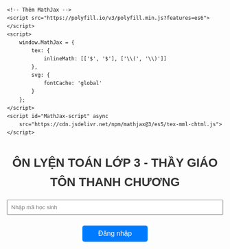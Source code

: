 <html lang="vi">
<head>
    <meta charset="UTF-8">
    <title>ÔN LUYỆN TOÁN THCS - TRUNG TÂM ÁNH DƯƠNG</title>
    <style>
        body {
            font-family: Arial, sans-serif;
            margin: 30px;
            line-height: 1.6;
        }
        h1, h2 {
            color: #333;
            text-align: center;
        }
        label {
            font-weight: bold;
            display: block;
            margin-top: 10px;
        }
        input[type="text"], input[type="file"] {
            width: 100%;
            margin-bottom: 15px;
            padding: 8px;
            box-sizing: border-box;
        }
        button {
            padding: 10px 20px;
            background-color: #5cb85c;
            border: none;
            color: white;
            font-size: 16px;
            cursor: pointer;
            margin: 10px auto;
            display: block;
        }
        button:hover {
            background-color: #4cae4c;
        }
        #result, #hintText {
            margin-top: 20px;
            white-space: pre-wrap;
            background-color: #f8f8f8;
            padding: 15px;
            border-radius: 5px;
        }
	p#breadcrumb {
    display: none;
}
        #problemText {
            font-size: 18px;
            margin-bottom: 20px;
            border: 1px solid #ddd;
            padding: 10px;
            border-radius: 5px;
            background-color: #f9f9f9;
            min-height: 100px;
            white-space: pre-wrap;
        }
        #problemContainer, #progressContainer {
            position: relative;
            margin-bottom: 20px;
        }
        #randomProblemBtn, #loginBtn {
            display: block;
            width: 30%;
            margin-bottom: 10px;
            padding: 10px;
            background-color: #007bff;
            color: white;
            border: none;
            border-radius: 5px;
            font-size: 16px;
            cursor: pointer;
        }
        #randomProblemBtn:hover, #loginBtn:hover {
            background-color: #0056b3;
        }
        #progress {
            background-color: #e9ecef;
            padding: 15px;
            border-radius: 5px;
            margin-bottom: 20px;
        }
        .message-box {
            position: fixed;
            top: 50%;
            left: 50%;
            transform: translate(-50%, -50%);
            background-color: white;
            padding: 20px;
            border-radius: 5px;
            box-shadow: 0 2px 10px rgba(0,0,0,0.1);
            z-index: 1000;
            max-width: 80%;
            width: 400px;
        }
        .message-box-overlay {
            position: fixed;
            top: 0;
            left: 0;
            right: 0;
            bottom: 0;
            background-color: rgba(0,0,0,0.5);
            z-index: 999;
        }
	#progressContainer {
    margin-top: 20px;
    font-size: 16px; /* Kích cỡ chữ */
    text-align: left; /* Căn trái */
}

#progressContainer p {
    display: flex; /* Sử dụng flexbox để căn chỉnh theo chiều ngang */
    gap: 10px; /* Khoảng cách giữa các phần tử */
    margin: 0; /* Loại bỏ khoảng cách mặc định của thẻ <p> */
}

#progressContainer span {
    font-weight: bold; /* Làm đậm số liệu */
    color: red; /* Màu đỏ cho số liệu */
}
	#cameraContainer {
    margin-top: 20px;
    text-align: center;
}

#cameraStream {
    width: 100%; /* Chiều rộng đầy đủ trong container cha */
    height: auto; /* Tự động điều chỉnh chiều cao dựa trên tỷ lệ video */
    aspect-ratio: 2 / 3; /* Tỷ lệ 1.5:1 (Chiều rộng : Chiều cao = 2:3) */
    max-height: 800px; /* (Tùy chọn) Giới hạn chiều cao tối đa */
    object-fit: cover; /* Đảm bảo video lấp đầy container mà không méo */
    border: 1px solid #ddd;
    border-radius: 5px;
}

#captureButton {
    margin-top: 10px;
    padding: 10px 20px;
    background-color: #007bff;
    border: none;
    color: white;
    font-size: 16px;
    cursor: pointer;
}

#captureButton:hover {
    background-color: #0056b3;
}
#capturedImage {
    max-width: 100%;
    margin-top: 10px;
    border: 1px solid #ddd;
    border-radius: 5px;
    display: block;
}
 #cameraAndImageContainer {
    display: flex;
    justify-content: space-between; /* Khoảng cách giữa video và ảnh */
    align-items: flex-start; /* Căn lề trên của video và ảnh */
    gap: 20px; /* Khoảng cách giữa các phần tử */
    margin-top: 20px;
}

#videoContainer, #imageContainer {
    display: flex;
    flex-direction: column; /* Nội dung bên trong sắp xếp dọc */
    align-items: center;
    max-width: 45%;
} 
/* Hàng trên cùng: Khung nhập số và các nút */
#topControls {
    display: flex; /* Sắp xếp các phần tử trên một hàng ngang */
    justify-content: center; /* Căn giữa các phần tử */
    align-items: center; /* Căn giữa theo chiều dọc */
    gap: 20px; /* Khoảng cách giữa các phần tử */
    margin-bottom: 20px; /* Khoảng cách dưới hàng */
    height: auto; /* Chiều cao tự động theo phần tử con */
    box-sizing: border-box; /* Đảm bảo padding không làm thay đổi kích thước */
}

#topControls input[type="number"] {
    width: 200px; /* Đặt chiều rộng cho khung nhập số */
    height: 40px; /* Chiều cao khớp với nút */
    padding: 5px 10px; /* Giảm padding để khớp với nút */
    border: 1px solid #ddd; /* Viền xám nhạt */
    border-radius: 5px; /* Bo góc nhẹ */
    font-size: 14px; /* Cỡ chữ nhỏ hơn một chút */
    box-sizing: border-box; /* Đảm bảo padding không làm thay đổi kích thước */
}

#topControls button {
    padding: 0 15px; /* Giảm padding để khớp chiều cao với input */
    background-color: #007bff; /* Màu nền xanh */
    color: white; /* Màu chữ trắng */
    border: none; /* Loại bỏ viền */
    border-radius: 5px; /* Bo góc nhẹ */
    font-size: 14px; /* Cỡ chữ nhỏ hơn */
    cursor: pointer; /* Con trỏ dạng tay */
    height: 40px; /* Đảm bảo chiều cao khớp với input */
    line-height: 1; /* Đảm bảo nội dung căn giữa */
}

#topControls button:hover {
    background-color: #0056b3; /* Màu xanh đậm hơn khi rê chuột */
}

/* Hàng thứ hai: Phần đề bài */
#problemContainer {
    margin-top: 20px;
    width: 100%; /* Chiếm toàn bộ chiều ngang */
}

#problemText {
    font-size: 18px;
    border: 1px solid #ddd;
    padding: 15px;
    border-radius: 5px;
    background-color: #f9f9f9;
    min-height: 200px; /* Đặt chiều cao tối thiểu */
    white-space: pre-wrap; /* Giữ định dạng dòng của đề bài */
}

/* Hàng thứ ba: Các nút chức năng */
#bottomControls {
    display: flex; /* Sắp xếp các nút trên một hàng ngang */
    justify-content: center; /* Căn giữa các nút */
    gap: 20px; /* Khoảng cách giữa các nút */
    margin-top: 20px; /* Khoảng cách trên hàng */
}

#bottomControls button {
    padding: 10px 20px;
    background-color: #5cb85c;
    border: none;
    color: white;
    font-size: 16px;
    cursor: pointer;
    border-radius: 5px;
}

#bottomControls button:hover {
    background-color: #4cae4c;
}
button.delete {
    background-color: #dc3545;
    color: white;
}
button.delete:hover {
    background-color: #c82333;
}
.problem-box {
    width: 80px;
    height: 80px;
    display: flex;
    justify-content: center;
    align-items: center;
    font-size: 16px;
    font-weight: bold;
    color: white;
    border-radius: 5px;
    cursor: pointer;
    text-align: center;
}

.problem-box.red {
    background-color: #ff4d4d; /* Màu đỏ cho bài chưa làm */
}

.problem-box.green {
    background-color: #4caf50; /* Màu xanh cho bài đã làm */
}

.problem-box:hover {
    opacity: 0.9; /* Hiệu ứng hover */
}
</style>

    <!-- Thêm MathJax -->
    <script src="https://polyfill.io/v3/polyfill.min.js?features=es6"></script>
    <script>
        window.MathJax = {
            tex: {
                inlineMath: [['$', '$'], ['\\(', '\\)']]
            },
            svg: {
                fontCache: 'global'
            }
        };
    </script>
    <script id="MathJax-script" async
        src="https://cdn.jsdelivr.net/npm/mathjax@3/es5/tex-mml-chtml.js">
    </script>
</head>
<body>
    <h1>ÔN LYỆN TOÁN LỚP 3  - THẦY GIÁO TÔN THANH CHƯƠNG</h1>
    <div id="problemList" style="display: none; margin-top: 20px;">
    <h3>Danh sách bài tập</h3>
    <div id="problemsContainer" style="display: flex; flex-wrap: wrap; gap: 10px;"></div>
</div>
    <div id="loginContainer">
        <input type="text" id="studentId" placeholder="Nhập mã học sinh">
        <button id="loginBtn">Đăng nhập</button>
    </div>
   <div id="mainContent" style="display: none;">
    <!-- Hàng trên cùng: Khung nhập số và các nút liên quan -->
    <div id="topControls">
        <input type="number" id="problemIndexInput" placeholder="Nhập số thứ tự (1, 2, ...)" />
        <button id="selectProblemBtn">Hiển thị bài tập</button>
        <button id="randomProblemBtn">Lấy bài tập ngẫu nhiên</button>
	<div id="progressContainer" style="display: none;">
    <p>
        Số bài: <span id="completedExercises">0</span> | 
        Điểm TB: <span id="averageScore">0</span>
    </p>
</div>
    </div>

    <!-- Hàng thứ hai: Đề bài -->
    <div id="problemContainer">
        <label for="problemText">Đề bài:</label>
        <div id="problemText"></div>
	</div>

    <!-- Hàng thứ ba: Các nút chức năng -->
    <div id="bottomControls">
        <button id="submitBtn">Chấm Bài</button>
        <button id="hintBtn">Gợi ý</button>
	<button id="deleteAllBtn">Xóa tất cả</button>
    </div>
  <div id="result"></div>
         
        <label for="studentImage">Ảnh bài làm của học sinh:</label>
        <input type="file" id="studentImage" accept="image/*">
	<label for="cameraStream">Hoặc chụp ảnh từ camera:</label>
<div id="cameraAndImageContainer">
    <!-- Video container -->
    <div id="videoContainer">
        <video id="cameraStream" autoplay playsinline></video>
        <button id="captureButton" style="margin-top: 10px;">Chụp ảnh</button>
    </div>

    <!-- Image container -->
    <div id="imageContainer">
        <canvas id="photoCanvas" style="display: none;"></canvas>
        <img id="capturedImage" alt="Ảnh đã chụp" style="max-width: 100%; display: none;">
    </div>
</div>
          
    </div>

    <script>
        const SHEET_ID = '175acnaYklfdCc_UJ7B3LJgNaUJpfrIENxn6LN76QADM';
        const SHEET_NAME = 'Toan6';
        const SHEET_URL = `https://docs.google.com/spreadsheets/d/${SHEET_ID}/gviz/tq?sheet=${SHEET_NAME}&tq=&tqx=out:json`;

        const API_KEYS = ['AIzaSyCzh6doVzV7Dbmbz60B9pNUQIel2N6KEcI', 'AIzaSyBVQcUrVTtwKeAAsFR8ENM8-kgZl8CsUM0', 'AIzaSyCmY4FdhZ4qSN6HhBtldgQgSNbDlZ4J1ug', 'AIzaSyAkX3rMYxN_-aO95QKMPy-OLIV62esaANU', 'AIzaSyDtmacgYKn1PBgCVWkReF9Kyn6vC4DKZmg', 'AIzaSyAusgvzZkUPT9lHoB7vzZW_frx-Z0xIxU8', 'AIzaSyBBNxoJh9UZXbc4shgRc7nUiJKya3JR2eI', 'AIzaSyAru8K7uUTD85FOCmrNESQmQYh-gfFCOZ8', 'AIzaSyAkDbRl7iBYWhc00KZ9dZL1_l0cobcC0ak', 'AIzaSyAJ9DpLy4uLfbFoyh7IhW9N0uk9YkBEUY4'];
        
        let currentKeyIndex = 0;
        let problems = [];
        let currentProblem = null;
	let totalScore = 0;  // Khai báo tổng điểm
        let currentProblemScore = 0; // Điểm của bài hiện tại
	let base64Image = ''; // Đặt ở đầu script để có phạm vi toàn cục
        let currentStudentId = null;
        let currentHint = '';
        let studentName = '';
	let currentProblemIndex = 0; // Bắt đầu từ bài đầu tiên
 	let completedProblems = []; // Danh sách bài đã làm, bắt buộc phải là một mảng
        function getNextApiKey() {
            const key = API_KEYS[currentKeyIndex];
            currentKeyIndex = (currentKeyIndex + 1) % API_KEYS.length;
            return key;
        }

        async function makeApiRequest(apiUrl, requestBody) {
            let attempts = 0;
            while (attempts < API_KEYS.length) {
                const apiKey = getNextApiKey();
                try {
                    const response = await fetch(`${apiUrl}?key=${apiKey}`, {
                        method: 'POST',
                        headers: { 'Content-Type': 'application/json' },
                        body: JSON.stringify(requestBody)
                    });
                    
                    if (response.ok) {
                        return await response.json();
                    } else if (response.status === 403) {
                        console.log(`API key expired or invalid: ${apiKey}`);
                        attempts++;
                    } else {
                        throw new Error(`HTTP error! status: ${response.status}`);
                    }
                } catch (error) {
                    console.error('Error making API request:', error);
                    attempts++;
                }
            }
            throw new Error('All API keys have been exhausted or are invalid.');
        }

      async function fetchProblems() {
    try {
        const response = await fetch(SHEET_URL);
        if (!response.ok) {
            throw new Error(`HTTP error! status: ${response.status}`);
        }
        const text = await response.text();
        const jsonData = JSON.parse(text.match(/google\.visualization\.Query\.setResponse\(([\s\S\w]+)\)/)[1]);
        problems = parseGoogleSheetData(jsonData);
        console.log('Đã tải xong bài tập:', problems);
    } catch (error) {
        console.error('Lỗi khi tải bài toán:', error);
        document.getElementById('problemText').textContent = 'Không thể tải bài toán.';
    }
}

        function parseGoogleSheetData(jsonData) {
    const data = jsonData.table.rows;
    return data.map(row => ({
        index: row.c[0]?.v || '', // Cột thứ tự
        problem: row.c[1]?.v.replace(/\r\n|\r|\n/g, '\n') || '' // Cột đề bài
    })).filter(item => item.problem && item.index);
}

        function displayNextProblem() {
    if (problems.length > 0) {
        // Nếu chỉ số hiện tại vượt quá số bài, quay lại bài đầu tiên (tuỳ chọn)
        if (currentProblemIndex >= problems.length) {
            currentProblemIndex = 0;
        }

        // Lấy bài tập theo thứ tự
        currentProblem = problems[currentProblemIndex];
        currentProblemIndex++; // Tăng chỉ số lên bài tiếp theo

        document.getElementById('problemText').innerHTML = formatProblemText(currentProblem.problem);
        MathJax.typesetPromise([document.getElementById('problemText')]).catch(function (err) {
            console.error('MathJax rendering error:', err);
        });
    } else {
        document.getElementById('problemText').textContent = 'Không có bài toán nào.';
    }
}
function displayProblemByIndex(index) {
    if (problems.length === 0) {
        document.getElementById('problemText').textContent = 'Danh sách bài tập chưa được tải. Vui lòng thử lại.';
        return;
    }

    const selectedProblem = problems.find(problem => parseInt(problem.index) === parseInt(index));
    if (selectedProblem) {
        document.getElementById('problemText').innerHTML = formatProblemText(selectedProblem.problem);
        MathJax.typesetPromise([document.getElementById('problemText')]).catch(function (err) {
            console.error('MathJax rendering error:', err);
        });
    } else {
        document.getElementById('problemText').textContent = `Không tìm thấy bài tập với số thứ tự ${index}.`;
    }
}

        function formatProblemText(problemText) {
            return problemText.replace(/\n/g, '<br>').replace(/([a-d]\))/g, '<br>$1');
        }
function checkCameraAccess() {
    navigator.mediaDevices.enumerateDevices()
        .then(devices => {
            const videoDevices = devices.filter(device => device.kind === 'videoinput');
            if (videoDevices.length === 0) {
                alert('Không tìm thấy thiết bị camera.');
            }
        })
        .catch(error => console.error('Lỗi khi kiểm tra thiết bị camera:', error));
}

// Xử lý khi học sinh giải bài và bấm chấm bài
document.getElementById('submitBtn').addEventListener('click', function() {
            // Giả sử điểm của bài hiện tại đã được tính là currentProblemScore
            updateProgress(currentProblemScore);
        });    
async function generateSimilarProblem(originalProblem) {
            const apiUrl = 'https://generativelanguage.googleapis.com/v1beta/models/gemini-1.5-flash-002:generateContent';
            const promptText = `
            Bạn hãy tạo một bài toán tương tự bài sau bằng cách thay đổi các số liệu một cách phù hợp, nhưng giữ nguyên cấu trúc và dạng toán:

            Bài toán gốc:
            ${originalProblem}

            Bài toán mới:
            `;
            const requestBody = {
                contents: [
                    {
                        parts: [
                            { text: promptText }
                        ]
                    }
                ]
            };
            
            try {
                const data = await makeApiRequest(apiUrl, requestBody);
                return data.candidates[0].content.parts[0].text.trim();
            } catch (error) {
                console.error('Lỗi:', error);
                return `Đã xảy ra lỗi: ${error.message}`;
            }
        }

        async function generateHint(problemText) {
            const apiUrl = 'https://generativelanguage.googleapis.com/v1beta/models/gemini-1.5-flash-002:generateContent';
            const promptText = `
            Đề bài:
            ${problemText}

            Hãy đưa ra một gợi ý ngắn gọn để giúp học sinh giải bài toán này. Gợi ý nên:
            1. Không cung cấp đáp án trực tiếp
            2. Hướng dẫn học sinh về hướng giải quyết hoặc công thức cần sử dụng
            3. Khuyến khích học sinh suy nghĩ độc lập
            4. Phân chia gợi ý theo cấu trúc của đề bài (nếu có các phần a, b, c)

            Gợi ý:
            `;
            const requestBody = {
                contents: [
                    {
                        parts: [
                            { text: promptText }
                        ]
                    }
                ]
            };
            
            try {
                const data = await makeApiRequest(apiUrl, requestBody);
                let hint = data.candidates[0].content.parts[0].text.trim();
                hint = hint.replace(/([a-d]\))/g, '\n$1');
                return hint;
            } catch (error) {
                console.error('Lỗi:', error);
                return `Đã xảy ra lỗi khi tạo gợi ý: ${error.message}`;
            }
        }

        async function gradeWithGemini(base64Image, problemText, studentId) {
            const apiUrl = 'https://generativelanguage.googleapis.com/v1beta/models/gemini-1.5-pro-002:generateContent';
            const promptText = `
            Học sinh: ${studentId}
            Đề bài:
            ${problemText}
             Hãy thực hiện các bước sau:
            1. Nhận diện và gõ lại bài làm của học sinh từ hình ảnh thành văn bản một cách chính xác, tất cả công thức Toán viết dưới dạng Latex, bọc trong dấu $, không tự suy luận nội dung hình ảnh, chỉ gõ lại chính xác các nội dung nhận diện được từ hình ảnh
            2. Giải bài toán và cung cấp lời giải chi tiết cho từng phần, lời giải phù hợp học sinh lớp 7 học theo chương trình 2018.
            3. So sánh bài làm của học sinh với đáp án đúng, chấm chi tiết từng bước làm đến kết quả
            4. Chấm điểm bài làm của học sinh trên thang điểm 10, cho 0 điểm với bài giải không đúng yêu cầu đề bài. Giải thích chi tiết cách tính điểm cho từng phần.
            5. Đưa ra nhận xét chi tiết và đề xuất cải thiện.
            6. Kiểm tra lại kết quả chấm điểm và đảm bảo tính nhất quán giữa bài làm, lời giải, và điểm số.
            Kết quả trả về cần có định dạng sau:
            Bài làm của học sinh: [Bài làm được nhận diện từ hình ảnh]
            Lời giải chi tiết: [Lời giải từng bước]
            Chấm điểm: [Giải thích cách chấm điểm cho từng phần]
            Điểm số: [Điểm trên thang điểm 10]
            Nhận xét: [Nhận xét chi tiết]
            Đề xuất cải thiện: [Các đề xuất cụ thể]
            Chú ý:
	    - Bài làm của học sinh không khớp với đề bài thì cho 0 điểm,
            - Điểm số phải là một số từ 0 đến 10, có thể có một chữ số thập phân.
            - Hãy đảm bảo tính chính xác và khách quan trong việc chấm điểm và nhận xét.
            - Nếu có sự không nhất quán giữa bài làm và điểm số, hãy giải thích rõ lý do.
            `;

            const requestBody = {
                contents: [
                    {
                        parts: [
                            { text: promptText },
                            { inline_data: { mime_type: "image/jpeg", data: base64Image } }
                        ]
                    }
                ]
            };
            
            try {
                const data = await makeApiRequest(apiUrl, requestBody);
                const response = data?.candidates?.[0]?.content?.parts?.[0]?.text;
                if (!response) {
                    throw new Error('Không nhận được phản hồi hợp lệ từ API');
                }
                const studentAnswer = response.match(/Bài làm của học sinh: ([\s\S]*?)(?=\nLời giải chi tiết:)/)?.[1]?.trim() || '';
                const feedback = response.replace(/Bài làm của học sinh: [\s\S]*?\n/, '');
                const score = parseFloat(response.match(/Điểm số: (\d+(\.\d+)?)/)?.[1] || '0');
                return { studentAnswer, feedback, score };

            } catch (error) {
                console.error('Lỗi:', error);
                return { studentAnswer: '', feedback: `Đã xảy ra lỗi: ${error.message}`, score: 0 };
            }
        }

        async function submitToGoogleForm(score, studentId, problemText, studentAnswer, feedback, studentName) {
            const formId = '1FAIpQLSd4HefrKz-FAyo4YCttFzI9j9wEYQ7IVL38uZe8EwMtTj6KCw';
            const entryName = 'entry.854745128';
            const entryProblem = 'entry.1086866640';
            const entryAnswer = 'entry.939840295';
            const entryFeedback = 'entry.34713471';
	    const entryScore = 'entry.413593378';
	    const entryTen = 'entry.1135916403';

            const formData = new URLSearchParams();
            formData.append(entryName, `${studentId}`);
            formData.append(entryProblem, problemText || 'Không có đề bài');
            formData.append(entryAnswer, studentAnswer || 'Không có bài làm');
            formData.append(entryFeedback, feedback || 'Không có phản hồi');
	    formData.append(entryScore, score || '0');
	    formData.append(entryTen, `${studentName}`);
 

            try {
                const response = await fetch(`https://docs.google.com/forms/d/e/${formId}/formResponse`, {
                    method: 'POST',
                    mode: 'no-cors',
                    body: formData
                });
                console.log('Dữ liệu đã được gửi đến Google Form');
                return true;
            } catch (error) {
                console.error('Lỗi khi gửi dữ liệu đến Google Form:', error);
                return false;
            }
        }

        function getBase64(file) {
            return new Promise((resolve, reject) => {
                const reader = new FileReader();
                reader.readAsDataURL(file);
                reader.onload = () => resolve(reader.result.split(',')[1]);
                reader.onerror = error => reject(error);
            });
        }

        async function displayRandomProblem() {
            if (problems.length > 0) {
                const randomIndex = Math.floor(Math.random() * problems.length);
                currentProblem = problems[randomIndex];
                let problemText = currentProblem.problem;
                problemText = await generateSimilarProblem(problemText);
                problemText = formatProblemText(problemText);
                document.getElementById('problemText').innerHTML = problemText;
                currentHint = await generateHint(problemText);
                MathJax.typesetPromise([document.getElementById('problemText')]).catch(function (err) {
                    console.error('MathJax rendering error:', err);
                });
            } else {
                document.getElementById('problemText').textContent = 'Không có bài toán nào.';
            }
        }

        async function checkStudentId(studentId) {
            const progressUrl = `https://docs.google.com/spreadsheets/d/${SHEET_ID}/gviz/tq?sheet=StudentProgress&tq=&tqx=out:json`;
            try {
                const response = await fetch(progressUrl);
                const text = await response.text();
                const jsonData = JSON.parse(text.match(/google\.visualization\.Query\.setResponse\(([\s\S\w]+)\)/)[1]);
                const rows = jsonData.table.rows;
                
                const studentRow = rows.find(row => row.c[0]?.v?.toString() === studentId);
                if (studentRow) {
                    studentName = studentRow.c[3]?.v || '';
                    return true;
                }
                return false;
            } catch (error) {
                console.error('Lỗi khi kiểm tra mã học sinh:', error);
                return false;
            }
        }

        async function updateProgress(score) {
    if (!currentStudentId) {
        console.error('No currentStudentId provided.');
        return;
    }

    console.log('Current Student ID:', currentStudentId);

    const progressUrl = `https://docs.google.com/spreadsheets/d/${SHEET_ID}/gviz/tq?sheet=StudentProgress&tq=&tqx=out:json`;
    try {
        const response = await fetch(progressUrl);
        if (!response.ok) {
            throw new Error(`Failed to fetch progress: ${response.statusText}`);
        }

        const text = await response.text();
        console.log('Response from Google Sheet:', text);

        const jsonData = JSON.parse(text.match(/google\.visualization\.Query\.setResponse\(([\s\S\w]+)\)/)[1]);
        const rows = jsonData.table.rows;
        console.log('Parsed Rows:', rows);

        let studentRow = rows.find(row => row.c[0]?.v.trim().toLowerCase() === currentStudentId.trim().toLowerCase());
        if (studentRow) {
            console.log('Student Row Data:', studentRow);

            let completedProblems = parseInt(studentRow.c[1]?.v || '0') + 1; // Số bài đã làm
            let totalScore = parseFloat(studentRow.c[2]?.v || '0') + score; // Tổng điểm
            let averageScore = totalScore / completedProblems; // Điểm trung bình

            console.log('Computed Values:', { completedProblems, totalScore, averageScore });

            // Cập nhật giao diện
            const completedElem = document.getElementById('completedProblems');
            const averageElem = document.getElementById('averageScore');
            if (completedElem && averageElem) {
                completedElem.textContent = completedProblems; // Hiển thị số bài
                averageElem.textContent = averageScore.toFixed(2); // Hiển thị điểm trung bình
            } else {
                console.error('Progress elements not found in DOM.');
            }

            // Cập nhật Google Sheet
            await updateGoogleSheetData(currentStudentId, completedProblems, totalScore);

        } else {
            console.error('Student ID not found in Google Sheet.');
            document.getElementById('completedProblems').textContent = '0';
            document.getElementById('averageScore').textContent = '0';
        }
   	 } catch (error) {
        console.error('Error updating progress:', error.message, error.stack);
   	 }
	}

        function showMessageBox(message) {
            const overlay = document.createElement('div');
            overlay.className = 'message-box-overlay';
            
            const messageBox = document.createElement('div');
            messageBox.className = 'message-box';
            messageBox.innerHTML = `
                <p>${message}</p>
                <button onclick="this.parentElement.parentElement.remove()">Đóng</button>
            `;
            
            overlay.appendChild(messageBox);
            document.body.appendChild(overlay);
        }

    document.getElementById('submitBtn').addEventListener('click', async () => {
    const problemText = document.getElementById('problemText')?.innerHTML?.trim();
    const studentFileInput = document.getElementById('studentImage');

    if (!problemText) {
        alert('Vui lòng đợi đề bài được tải.');
        return;
    }

    if (!base64Image && !studentFileInput?.files?.length) {
        alert('Vui lòng chọn hoặc chụp ảnh bài làm của học sinh.');
        return;
    }

    // Ưu tiên ảnh từ camera, nếu không có thì sử dụng ảnh tải lên từ file
    const imageToProcess = base64Image || (studentFileInput.files.length > 0 ? await getBase64(studentFileInput.files[0]) : null);

    if (!imageToProcess) {
        alert('Không thể lấy ảnh bài làm. Vui lòng thử lại.');
        return;
    }

    try {
        document.getElementById('result').innerText = 'Đang xử lý...';

        // Gửi ảnh để chấm bài
        const { studentAnswer, feedback, score } = await gradeWithGemini(imageToProcess, problemText, currentStudentId);

        const submitted = await submitToGoogleForm(score, currentStudentId, problemText, studentAnswer, feedback, studentName);

        if (submitted) {
            document.getElementById('result').innerHTML = feedback;
            MathJax.typesetPromise([document.getElementById('result')]).catch(err => console.error('MathJax rendering error:', err));
            await updateProgress(score); // Vẫn giữ logic cập nhật nội bộ nếu có

            // Thêm logic cập nhật điểm trung bình và số bài làm từ Google Sheets
            const sheetId = '165WblAAVsv_aUyDKjrdkMSeQ5zaLiUGNoW26ZFt5KWU'; // ID Google Sheet
            const sheetName = 'StudentProgress'; // Tên tab trong Google Sheet
            const sheetUrl = `https://docs.google.com/spreadsheets/d/${sheetId}/gviz/tq?sheet=${sheetName}&tqx=out:json`;

            // Chờ vài giây để Google Sheets kịp cập nhật
            setTimeout(async () => {
                try {
                    const response = await fetch(sheetUrl);
                    if (!response.ok) {
                        throw new Error(`HTTP error! status: ${response.status}`);
                    }

                    const text = await response.text();
                    const jsonDataMatch = text.match(/google\.visualization\.Query\.setResponse\(([\s\S\w]+)\)/);
                    if (!jsonDataMatch) {
                        throw new Error('Không thể phân tích dữ liệu từ Google Sheets.');
                    }

                    const jsonData = JSON.parse(jsonDataMatch[1]);
                    const rows = jsonData.table.rows;

                    // Tìm thông tin theo mã học sinh
                    const studentData = rows.find(row => {
                        const sheetId = (row.c[0]?.v || '').toString().trim();
                        return sheetId === currentStudentId;
                    });

                    if (!studentData) {
                        console.error(`Không tìm thấy dữ liệu cho mã học sinh: ${currentStudentId}`);
                        return;
                    }
		  // Kiểm tra nếu bài tập chưa được đánh dấu hoàn thành
    if (!completedProblems.includes(currentProblemIndex)) {
        completedProblems.push(currentProblemIndex); // Thêm vào danh sách đã làm
        alert('Bài tập đã được chấm!');
    }

    // Kiểm tra nếu tất cả bài đã làm xong
    if (completedProblems.length === problems.length) {
        alert('Bạn đã hoàn thành công việc thầy giao. Chờ bài tập mới nhé!');
    }

    renderProblemsList(problems, completedProblems); // Cập nhật danh sách
  
                    // Cập nhật số bài và điểm trung bình
                    const completedExercises = studentData.c[2]?.v || 0; // Cột C: Số bài đã làm
                    const averageScore = studentData.c[3]?.v || 0; // Cột D: Điểm trung bình

                    document.getElementById('completedExercises').textContent = completedExercises; // Cập nhật số bài
                    document.getElementById('averageScore').textContent = averageScore; // Cập nhật điểm trung bình

                    console.log(`Số bài đã làm: ${completedExercises}, Điểm trung bình: ${averageScore}`);
                } catch (error) {
                    console.error('Lỗi khi tải dữ liệu từ Google Sheets:', error);
                    alert(`Không thể tải tiến độ học tập. Chi tiết lỗi: ${error.message}`);
                }
            }, 3000); // Chờ 3 giây trước khi cập nhật để Google Sheets kịp xử lý
	    
        } else {
            throw new Error('Không thể gửi dữ liệu đến Google Form.');
        }
    } catch (error) {
        console.error('Lỗi:', error);
        document.getElementById('result').innerText = `Đã xảy ra lỗi: ${error.message}. Vui lòng thử lại sau.`;
    }
     
});

        document.getElementById('randomProblemBtn').addEventListener('click', () => {
            displayRandomProblem();
        });

        document.getElementById('hintBtn').addEventListener('click', () => {
            if (currentHint) {
                showMessageBox(currentHint);
            } else {
                alert("Chưa có gợi ý cho bài toán này.");
            }
        });

        document.getElementById('loginBtn').addEventListener('click', async () => {
            const studentId = document.getElementById('studentId').value.trim();
            if (studentId) {
                const isValidStudent = await checkStudentId(studentId);
                if (isValidStudent) {
                    currentStudentId = studentId;
                    document.getElementById('loginContainer').style.display = 'none';
                    document.getElementById('mainContent').style.display = 'block';
                    document.getElementById('randomProblemBtn').textContent = `Lấy đề bài ngẫu nhiên (${currentStudentId})`;
                    await fetchProblems();
                    await updateProgress(0);
                } else {
                    alert('Mã học sinh không hợp lệ. Vui lòng thử lại.');
                }
            } else {
                alert('Vui lòng nhập mã học sinh');
            }
        });

	document.getElementById('selectProblemBtn').addEventListener('click', async () => {
    const problemIndexInput = document.getElementById('problemIndexInput').value.trim();

    // Kiểm tra xem người dùng đã nhập số thứ tự hay chưa
    if (!problemIndexInput) {
        alert('Vui lòng nhập số thứ tự bài cần chọn.');
        return;
    }

    // Tìm bài tập theo số thứ tự
    const selectedProblem = problems.find(problem => parseInt(problem.index) === parseInt(problemIndexInput));

    if (selectedProblem) {
        // Hiển thị đề bài
        document.getElementById('problemText').innerHTML = formatProblemText(selectedProblem.problem);

        // Gọi hàm generateHint() để tạo gợi ý
        try {
            currentHint = await generateHint(selectedProblem.problem);
            console.log('Gợi ý cho bài tập đã chọn:', currentHint);
        } catch (error) {
            console.error('Lỗi khi tạo gợi ý:', error);
            currentHint = null;
        }

        // Hiển thị nội dung MathJax
        MathJax.typesetPromise([document.getElementById('problemText')]).catch(err => {
            console.error('MathJax rendering error:', err);
        });
    } else {
        // Không tìm thấy bài tập
        document.getElementById('problemText').textContent = `Không tìm thấy bài tập với số thứ tự ${problemIndexInput}.`;
    }
});

	document.addEventListener('DOMContentLoaded', () => {
    const video = document.getElementById('cameraStream');
    const captureButton = document.getElementById('captureButton');
    const canvas = document.getElementById('photoCanvas');
    const img = document.getElementById('capturedImage');
  
    checkCameraAccess(); // Kiểm tra thiết bị
    startCamera(); // Bắt đầu camera

    async function startCamera() {
        try {
            const stream = await navigator.mediaDevices.getUserMedia({ video: true });
            video.srcObject = stream;
        } catch (err) {
            console.error('Lỗi khi mở camera:', err);
            if (err.name === 'NotAllowedError') {
                alert('Bạn chưa cấp quyền truy cập camera.');
            } else if (err.name === 'NotFoundError') {
                alert('Không tìm thấy thiết bị camera.');
            } else {
                alert('Lỗi không xác định. Vui lòng thử lại.');
            }
        }
    }

    function checkCameraAccess() {
        navigator.mediaDevices.enumerateDevices()
            .then(devices => {
                const videoDevices = devices.filter(device => device.kind === 'videoinput');
                if (videoDevices.length === 0) {
                    alert('Không tìm thấy thiết bị camera.');
                }
            })
            .catch(error => console.error('Lỗi khi kiểm tra thiết bị camera:', error));
    }
captureButton.addEventListener('click', () => {
    if (!video.videoWidth || !video.videoHeight) {
        alert('Camera chưa sẵn sàng. Vui lòng đợi.');
        return;
    }

    // Tính toán tỷ lệ khung hình mong muốn (1.5:1)
    const desiredAspectRatio = 1.5; // Chiều cao gấp 1.5 lần chiều rộng
    const videoWidth = video.clientWidth;
    const videoHeight = videoWidth * desiredAspectRatio; // Tính chiều cao theo tỷ lệ 1.5:1

    // Đặt kích thước canvas với tỷ lệ mong muốn
    canvas.width = videoWidth;
    canvas.height = videoHeight;

    // Tính toán phần video cần cắt để khớp tỷ lệ
    const actualAspectRatio = video.videoHeight / video.videoWidth;
    let sx = 0, sy = 0, sWidth = video.videoWidth, sHeight = video.videoHeight;

    if (actualAspectRatio > desiredAspectRatio) {
        // Video quá cao, cắt bớt chiều cao
        sHeight = video.videoWidth * desiredAspectRatio;
        sy = (video.videoHeight - sHeight) / 2; // Cắt đều hai bên
    } else if (actualAspectRatio < desiredAspectRatio) {
        // Video quá rộng, cắt bớt chiều rộng
        sWidth = video.videoHeight / desiredAspectRatio;
        sx = (video.videoWidth - sWidth) / 2; // Cắt đều hai bên
    }
	
    // Vẽ nội dung video lên canvas với kích thước và tỷ lệ đã tính toán
    const context = canvas.getContext('2d');
    context.drawImage(video, sx, sy, sWidth, sHeight, 0, 0, canvas.width, canvas.height);
	 

    // Chuyển đổi canvas thành Base64 (JPEG, chất lượng 0.9)
    const base64Data = canvas.toDataURL('image/jpeg', 0.9);
    base64Image = base64Data.split(',')[1]; // Loại bỏ tiền tố "data:image/jpeg;base64,"

    console.log('Base64 Image:', base64Image.substring(0, 100), '...'); // Log 100 ký tự đầu để kiểm tra

    // Hiển thị ảnh chụp
    img.src = base64Data;
    img.style.display = 'block';
    const imageContainer = document.getElementById('imageContainer');
if (!imageContainer.contains(img)) {
    imageContainer.appendChild(img); // Đảm bảo ảnh nằm trong `#imageContainer`
}

});

document.getElementById('deleteAllBtn').addEventListener('click', () => {
    // Xóa ảnh được hiển thị
    const img = document.getElementById('capturedImage');
    if (img) {
        img.src = ''; // Đặt lại ảnh
        img.style.display = 'none'; // Ẩn ảnh
    }
    base64Image = ''; // Xóa dữ liệu base64 của ảnh

    // Xóa bài giải hiển thị
    const resultDiv = document.getElementById('result');
    if (resultDiv) {
        resultDiv.innerHTML = ''; // Xóa nội dung bài giải
    }

    // Thông báo hành động hoàn thành
    alert('Đã xóa tất cả ảnh và bài giải.');
});
document.getElementById('loginBtn').addEventListener('click', async () => {
    const sheetId = '165WblAAVsv_aUyDKjrdkMSeQ5zaLiUGNoW26ZFt5KWU'; // ID Google Sheet
    const sheetName = 'StudentProgress'; // Tên tab trong Google Sheet
    const sheetUrl = `https://docs.google.com/spreadsheets/d/${sheetId}/gviz/tq?sheet=${sheetName}&tqx=out:json`;

    const studentId = document.getElementById('studentId').value.trim();
    if (!studentId) {
        alert('Vui lòng nhập mã học sinh.');
        return;
    }

    try {
        const response = await fetch(sheetUrl);
        if (!response.ok) {
            throw new Error(`HTTP error! status: ${response.status}`);
        }

        const text = await response.text();
        const jsonDataMatch = text.match(/google\.visualization\.Query\.setResponse\(([\s\S\w]+)\)/);
        if (!jsonDataMatch) {
            throw new Error('Không thể phân tích dữ liệu từ Google Sheet.');
        }

        const jsonData = JSON.parse(jsonDataMatch[1]);
        const rows = jsonData.table.rows;

        if (!rows || rows.length === 0) {
            alert('Google Sheet không chứa dữ liệu lịch sử.');
            return;
        }

        // Lọc thông tin theo mã học sinh
        const studentData = rows.find(row => {
            const sheetId = (row.c[0]?.v || '').toString().trim();
            return sheetId === studentId;
        });

        if (!studentData) {
            alert(`Không tìm thấy lịch sử cho mã học sinh: ${studentId}`);
            return;
        }

        // Hiển thị tiến độ
        document.getElementById('progressContainer').style.display = 'block';
        document.getElementById('completedExercises').textContent = studentData.c[2]?.v || '0'; // Cột C: Số bài tập đã làm
        document.getElementById('averageScore').textContent = studentData.c[3]?.v || '0'; // Cột D: Điểm trung bình

        // Chuyển sang giao diện chính
        document.getElementById('loginContainer').style.display = 'none';
        document.getElementById('mainContent').style.display = 'block';
	await fetchProblems(); // Tải danh sách bài tập
        const completedProblems = []; // Danh sách bài đã làm
        renderProblemsList(problems, completedProblems); // Hiển thị danh sách bài tập
    } catch (error) {
        console.error('Lỗi khi tải dữ liệu:', error);
        alert(`Không thể tải tiến độ học tập. Chi tiết lỗi: ${error.message}`);
    }
});
function renderProblemsList(problems, completedProblems) {
    const problemsContainer = document.getElementById('problemsContainer');
    problemsContainer.innerHTML = ''; // Xóa danh sách cũ (nếu có)

    problems.forEach((problem, index) => {
        // Tạo ô vuông bài tập
        const problemBox = document.createElement('div');
        problemBox.className = 'problem-box';
        problemBox.textContent = index + 1;

        // Kiểm tra trạng thái bài tập
        if (completedProblems.includes(problem.index)) {
            problemBox.classList.add('green'); // Màu xanh nếu đã làm
        } else {
            problemBox.classList.add('red'); // Màu đỏ nếu chưa làm
        }

        // Thêm sự kiện click cho từng bài
        problemBox.addEventListener('click', () => handleProblemClick(problem, completedProblems));

        problemsContainer.appendChild(problemBox);
    });

    document.getElementById('problemList').style.display = 'block'; // Hiển thị danh sách
}
function handleProblemClick(problem, completedProblems) {
    if (completedProblems.includes(problem.index)) {
        // Nếu bài đã làm, hỏi có muốn làm lại không
        if (confirm('Bạn đã làm bài này. Có muốn làm lại không?')) {
            displayProblemByIndex(problem.index); // Hiển thị bài tập
        } else {
            alert('Mời bạn chọn bài khác');
        }
    } else {
        // Hiển thị bài tập nếu chưa làm
        displayProblemByIndex(problem.index);
    }
}

});

            // Các đoạn mã ngăn chặn xem mã nguồn và bảo vệ nội dung
        (function() {
            // Vô hiệu hóa nhấp chuột phải
            document.addEventListener('contextmenu', function(e) {
                e.preventDefault();
                return false;
            });

            // Vô hiệu hóa các phím tắt
            document.addEventListener('keydown', function(e) {
                // Vô hiệu hóa F12
                if (e.key === 'F12' || e.keyCode === 123) {
                    e.preventDefault();
                    return false;
                }
                
                if (e.ctrlKey) {
                    // Vô hiệu hóa Ctrl+U
                    if (e.key === 'u' || e.keyCode === 'U'.charCodeAt(0)) {
                        e.preventDefault();
                        return false;
                    }
                    // Vô hiệu hóa Ctrl+S
                    if (e.key === 's' || e.keyCode === 'S'.charCodeAt(0)) {
                        e.preventDefault();
                        return false;
                    }
                    // Vô hiệu hóa Ctrl+P
                    if (e.key === 'p' || e.keyCode === 'P'.charCodeAt(0)) {
                        e.preventDefault();
                        return false;
                    }
                    // Vô hiệu hóa Ctrl+A
                    if (e.key === 'a' || e.keyCode === 'A'.charCodeAt(0)) {
                        e.preventDefault();
                        return false;
                    }
                    // Vô hiệu hóa Ctrl+C
                    if (e.key === 'c' || e.keyCode === 'C'.charCodeAt(0)) {
                        e.preventDefault();
                        return false;
                    }
                }

                if (e.ctrlKey && e.shiftKey) {
                    // Vô hiệu hóa Ctrl+Shift+I
                    if (e.key === 'i' || e.keyCode === 'I'.charCodeAt(0)) {
                        e.preventDefault();
                        return false;
                    }
                    // Vô hiệu hóa Ctrl+Shift+J
                    if (e.key === 'j' || e.keyCode === 'J'.charCodeAt(0)) {
                        e.preventDefault();
                        return false;
                    }
                    // Vô hiệu hóa Ctrl+Shift+C
                    if (e.key === 'c' || e.keyCode === 'C'.charCodeAt(0)) {
                        e.preventDefault();
                        return false;
                    }
                }
            });

            // Vô hiệu hóa kéo thả
            document.addEventListener('dragstart', function(e) {
                e.preventDefault();
                return false;
            });

            // Vô hiệu hóa cắt
            document.addEventListener('cut', function(e) {
                e.preventDefault();
                return false;
            });

            // Vô hiệu hóa lưu trang
            window.addEventListener('beforeunload', function(e) {
                e.preventDefault();
                return false;
            });

            // Vô hiệu hóa công cụ phát triển
            setInterval(function() {
                debugger;
            }, 100);

            // Kiểm tra và vô hiệu hóa devtools
            let devtools = function() {};
            devtools.toString = function() {
                this.opened = true;
                return '';
            };
            
            setInterval(function() {
                console.log(devtools);
                console.clear();
            }, 1000);

            // Vô hiệu hóa view-source
            if(window.location.href.indexOf('view-source:') !== -1) {
                window.location.href = window.location.href.replace('view-source:', '');
            }

            // Ngăn chặn inspect element
            document.addEventListener('keydown', function(e) {
                if(e.key === 'F12' || 
                   (e.ctrlKey && e.shiftKey && (e.key === 'I' || e.key === 'i' || e.key === 'J' || e.key === 'j' || e.key === 'C' || e.key === 'c'))) {
                    e.preventDefault();
                }
            });

            // Vô hiệu hóa phím Print Screen
            document.addEventListener('keyup', function(e) {
                if(e.key === 'PrintScreen') {
                    navigator.clipboard.writeText('');
                }
            });

            // Thêm watermark để ngăn chặn chụp màn hình (tùy chọn)
            function addWatermark() {
                const watermark = document.createElement('div');
                watermark.style.cssText = `
                    position: fixed;
                    top: 50%;
                    left: 50%;
                    transform: translate(-50%, -50%) rotate(-45deg);
                    font-size: 60px;
                    opacity: 0.1;
                    pointer-events: none;
                    z-index: 9999;
                    white-space: nowrap;
                `;
                watermark.textContent = 'BÀI KIỂM TRA - KHÔNG SAO CHÉP';
                document.body.appendChild(watermark);
            }
            addWatermark();
        })();

    </script>
</body>
</html>
